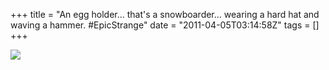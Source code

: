 +++
title = "An egg holder... that's a snowboarder... wearing a hard hat and waving a hammer. #EpicStrange"
date = "2011-04-05T03:14:58Z"
tags = []
+++

![](/post/an-egg-holder-thats-a-snowboarder-wearing-a-h/image.jpg)

